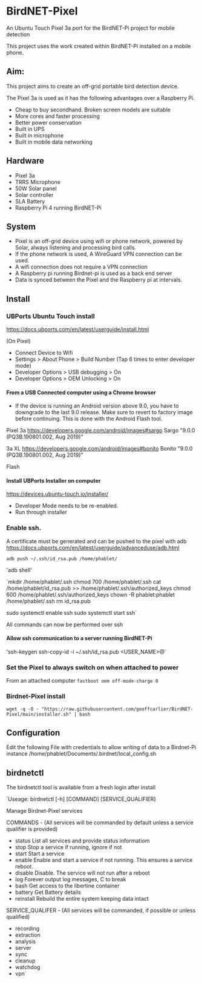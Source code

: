 # BirdNET-Pixel
An Ubuntu Touch Pixel 3a port for the BirdNET-Pi project for mobile detection

This project uses the work created within BirdNET-Pi installed on a mobile phone.

## Aim:

This project aims to create an off-grid portable bird detection device.

The Pixel 3a is used as it has the following advantages over a Raspberry Pi.
- Cheap to buy secondhand.  Broken screen models are suitable
- More cores and faster processing
- Better power conservation
- Built in UPS
- Built in microphone
- Built in mobile data networking

## Hardware
- Pixel 3a
- TRRS Microphone
- 50W Solar panel
- Solar controller
- SLA Battery
- Raspberry Pi 4 running BirdNET-Pi

## System
- Pixel is an off-grid device using wifi or phone network, powered by Solar, always listening and processing bird calls.
- If the phone network is used, A WireGuard VPN connection can be used.
- A wifi connection does not require a VPN connection
- A Raspberry pi running Birdnet-pi is used as a back end server
- Data is synced between the Pixel and the Raspberry pi at intervals.

## Install

### UBPorts Ubuntu Touch install

https://docs.ubports.com/en/latest/userguide/install.html

(On Pixel)
- Connect Device to Wifi
- Settings > About Phone > Build Number (Tap 6 times to enter developer mode)
- Developer Options > USB debugging > On
- Developer Options > OEM Unlocking > On

#### From a USB Connected computer using a Chrome browser
- If the device is running an Android version above 9.0, you have to downgrade to the last 9.0 release. Make sure to revert to factory image before continuing.  This is done with the Android Flash tool.

Pixel 3a
    https://developers.google.com/android/images#sargo
    Sargo "9.0.0 (PQ3B.190801.002, Aug 2019)"

3a XL
    https://developers.google.com/android/images#bonito
    Bonito "9.0.0 (PQ3B.190801.002, Aug 2019)"

Flash

#### Install UBPorts Installer on computer
https://devices.ubuntu-touch.io/installer/

- Developer Mode needs to be re-enabled.
- Run through installer


### Enable ssh.  
A certificate must be generated and can be pushed to the pixel with adb
https://docs.ubports.com/en/latest/userguide/advanceduse/adb.html

`adb push ~/.ssh/id_rsa.pub /home/phablet/`

'adb shell'

`mkdir /home/phablet/.ssh
chmod 700 /home/phablet/.ssh
cat /home/phablet/id_rsa.pub >> /home/phablet/.ssh/authorized_keys
chmod 600 /home/phablet/.ssh/authorized_keys
chown -R phablet:phablet /home/phablet/.ssh
rm id_rsa.pub

sudo systemctl enable ssh
sudo systemctl start ssh`

All commands can now be performed over ssh

#### Allow ssh communication to a server running BirdNET-Pi
'ssh-keygen
ssh-copy-id -i ~/.ssh/id_rsa.pub <USER_NAME>@<SERVER>`

### Set the Pixel to always switch on when attached to power
From an attached computer
`fastboot oem off-mode-charge 0`

### Birdnet-Pixel install
`wget -q -O - "https://raw.githubusercontent.com/geoffcarlier/BirdNET-Pixel/main/installer.sh" | bash`


## Configuration
Edit the following File with credentials to allow writing of data to a Birdnet-Pi instance
/home/phablet/Documents/.birdnet/local_config.sh

## birdnetctl
The birdnetctl tool is available from a fresh login after install

`Useage: birdnetctl [-h] [COMMAND] [SERVICE_QUALIFIER]

Manage Birdnet-Pixel services

COMMANDS - (All services will be commanded by default unless a service qualifier is provided)
  - status    List all services and provide status informatiom
  - stop      Stop a service if running, ignore if not
  - start     Start a service
  - enable    Enable and start a service if not running.  This ensures a service reboot.
  - disable   Disable.  The service will not run after a reboot
  - log       Forever output log messages, <CTL>C to break
  - bash      Get access to the libertine container
  - battery   Get Battery details
  - reinstall Rebuild the entire system keeping data intact

SERVICE_QUALIFER - (All services will be commanded, if possible or unless qualified)
  - recording
  - extraction
  - analysis
  - server
  - sync
  - cleanup
  - watchdog
  - vpn`


